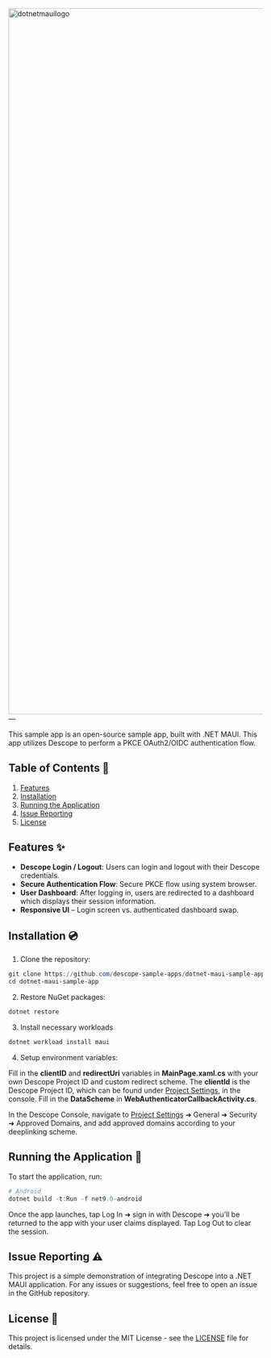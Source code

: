 <img width="1400" alt="dotnetmauilogo" src="https://github.com/user-attachments/assets/51654efe-d874-4ab6-a32f-53a77ad4f083" />
—

This sample app is an open-source sample app, built with .NET MAUI. This app utilizes Descope to perform a PKCE OAuth2/OIDC authentication flow.

## Table of Contents 📝

1. [Features](#features)
2. [Installation](#installation)
3. [Running the Application](#running-the-application)
4. [Issue Reporting](#issue-reporting)
5. [License](#license)

## Features ✨

- **Descope Login / Logout**: Users can login and logout with their Descope credentials.
- **Secure Authentication Flow**: Secure PKCE flow using system browser.
- **User Dashboard**: After logging in, users are redirected to a dashboard which displays their session information.
- **Responsive UI** – Login screen vs. authenticated dashboard swap.

## Installation 💿

1. Clone the repository:

```powershell
git clone https://github.com/descope-sample-apps/dotnet-maui-sample-app.git
cd dotnet-maui-sample-app
```

2. Restore NuGet packages:

```powershell
dotnet restore
```
3. Install necessary workloads

```powershell
dotnet workload install maui
```

4. Setup environment variables:

Fill in the **clientID** and **redirectUri** variables in **MainPage.xaml.cs** with your own Descope Project ID and custom redirect scheme. The **clientId** is the Descope Project ID, which can be found under [Project Settings](https://app.descope.com/settings/project), in the console.
Fill in the **DataScheme** in **WebAuthenticatorCallbackActivity.cs**.

In the Descope Console, navigate to [Project Settings](https://app.descope.com/settings/project) ➜ General ➜ Security ➜ Approved Domains, and add approved domains according to your deeplinking scheme.

## Running the Application 🚀

To start the application, run:

```powershell
# Android
dotnet build -t:Run -f net9.0-android
```
Once the app launches, tap Log In ➜ sign in with Descope ➜ you’ll be returned to the app with your user claims displayed. Tap Log Out to clear the session.

## Issue Reporting ⚠️

This project is a simple demonstration of integrating Descope into a .NET MAUI application. For any issues or suggestions, feel free to open an issue in the GitHub repository.

## License 📜

This project is licensed under the MIT License - see the [LICENSE](LICENSE) file for details.
